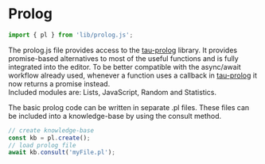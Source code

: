 # Prolog

```javascript
import { pl } from 'lib/prolog.js';
```

The prolog.js file provides access to the [tau-prolog](http://tau-prolog.org) library. It provides promise-based alternatives to most of the useful functions and is fully integrated into the editor. To be better compatible with the async/await workflow already used, whenever a function uses a callback in [tau-prolog](http://tau-prolog.org) it now returns a promise instead.  
Included modules are: Lists, JavaScript, Random and Statistics.

The basic prolog code can be written in separate .pl files. These files can be included into a knowledge-base by using the consult method.
```javascript
// create knowledge-base
const kb = pl.create();
// load prolog file
await kb.consult('myFile.pl');
```